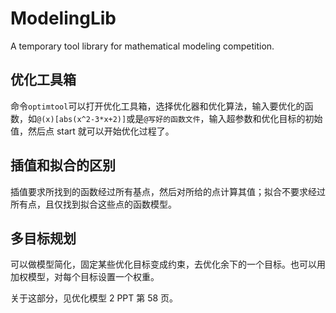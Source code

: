 # ModelingLib

A temporary tool library for mathematical modeling competition.

## 优化工具箱

命令`optimtool`可以打开优化工具箱，选择优化器和优化算法，输入要优化的函数，如`@(x)[abs(x^2-3*x+2)]`或是`@写好的函数文件`，输入超参数和优化目标的初始值，然后点 start 就可以开始优化过程了。

## 插值和拟合的区别

插值要求所找到的函数经过所有基点，然后对所给的点计算其值；拟合不要求经过所有点，且仅找到拟合这些点的函数模型。

## 多目标规划

可以做模型简化，固定某些优化目标变成约束，去优化余下的一个目标。也可以用加权模型，对每个目标设置一个权重。

关于这部分，见优化模型 2 PPT 第 58 页。
